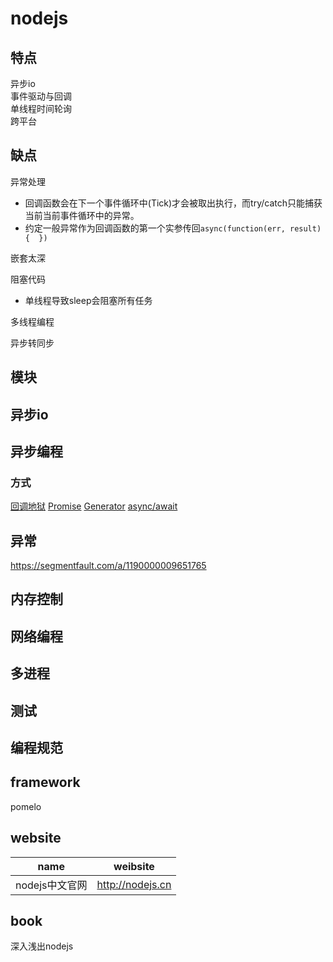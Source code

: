 # nodejs

## 特点
异步io  
事件驱动与回调  
单线程时间轮询  
跨平台  

## 缺点
异常处理  
- 回调函数会在下一个事件循环中(Tick)才会被取出执行，而try/catch只能捕获当前当前事件循环中的异常。  
- 约定一般异常作为回调函数的第一个实参传回`async(function(err, result){  })`  

嵌套太深  

阻塞代码  
- 单线程导致sleep会阻塞所有任务  

多线程编程  

异步转同步  

## 模块

## 异步io

## 异步编程
### 方式
[回调地狱](src/nodejs/callbackhell.js)
[Promise](src/nodejs/promise.js)
[Generator](src/nodejs/generator.js)
[async/await](src/nodejs/async.js)

## 异常
https://segmentfault.com/a/1190000009651765

## 内存控制

## 网络编程

## 多进程

## 测试

## 编程规范

## framework
pomelo

## website
| name | weibsite |
| --- | --- |
| nodejs中文官网 | http://nodejs.cn |

## book
深入浅出nodejs